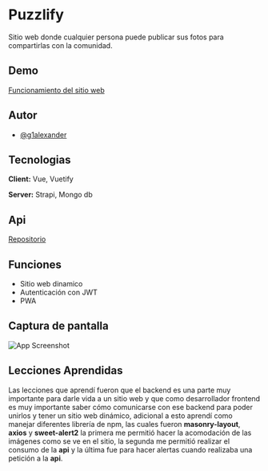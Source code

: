 # Puzzlify

Sitio web donde cualquier persona puede publicar sus fotos para compartirlas con la comunidad.

## Demo

[Funcionamiento del sitio web](https://puzzlify.netlify.app/)

## Autor

- [@g1alexander](https://github.com/g1alexander)

## Tecnologias

**Client:** Vue, Vuetify

**Server:** Strapi, Mongo db

## Api

[Repositorio](https://github.com/PawayDigital/api-puzzlify)

## Funciones

- Sitio web dinamico
- Autenticación con JWT
- PWA

## Captura de pantalla

![App Screenshot](https://res.cloudinary.com/dlgvxohur/image/upload/v1621190619/proyectos/puzzlify/portada.jpg)

## Lecciones Aprendidas

Las lecciones que aprendí fueron que el backend es una parte muy importante para darle vida a un sitio web y que como desarrollador frontend es muy importante saber cómo comunicarse con ese backend para poder unirlos y tener un sitio web dinámico, adicional a esto aprendí como manejar diferentes librería de npm, las cuales fueron **masonry-layout**, **axios** y **sweet-alert2** la primera me permitió hacer la acomodación de las imágenes como se ve en el sitio, la segunda me permitió realizar el consumo de la **api** y la última fue para hacer alertas cuando realizaba una petición a la **api**.

